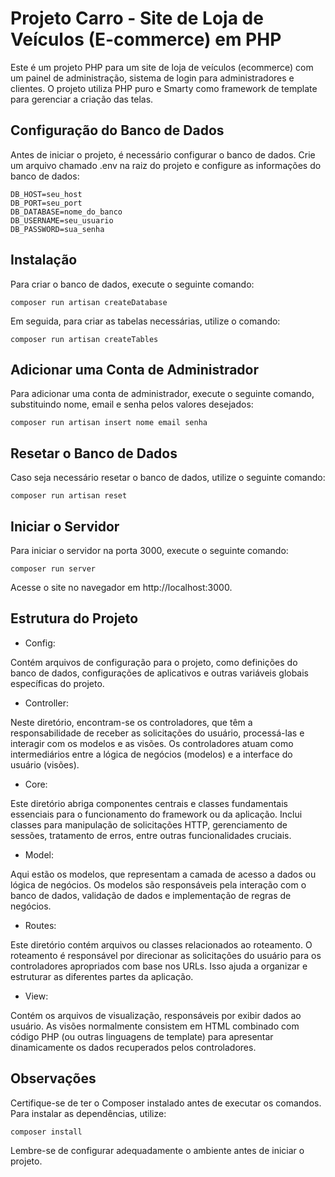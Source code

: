 # Projeto Carro - Site de Loja de Veículos (E-commerce) em PHP

Este é um projeto PHP para um site de loja de veículos (ecommerce) com um painel de administração, sistema de login para administradores e clientes. O projeto utiliza PHP puro e Smarty como framework de template para gerenciar a criação das telas.

## Configuração do Banco de Dados

Antes de iniciar o projeto, é necessário configurar o banco de dados. Crie um arquivo chamado .env na raiz do projeto e configure as informações do banco de dados:

```env
DB_HOST=seu_host
DB_PORT=seu_port
DB_DATABASE=nome_do_banco
DB_USERNAME=seu_usuario
DB_PASSWORD=sua_senha
```

## Instalação

Para criar o banco de dados, execute o seguinte comando:

```
composer run artisan createDatabase
```

Em seguida, para criar as tabelas necessárias, utilize o comando:

```
composer run artisan createTables
```

## Adicionar uma Conta de Administrador

Para adicionar uma conta de administrador, execute o seguinte comando, substituindo nome, email e senha pelos valores desejados:

```
composer run artisan insert nome email senha
```

## Resetar o Banco de Dados

Caso seja necessário resetar o banco de dados, utilize o seguinte comando:

```
composer run artisan reset
```

## Iniciar o Servidor

Para iniciar o servidor na porta 3000, execute o seguinte comando:

```
composer run server
```

Acesse o site no navegador em http://localhost:3000.

## Estrutura do Projeto

- Config:

Contém arquivos de configuração para o projeto, como definições do banco de dados, configurações de aplicativos e outras variáveis globais específicas do projeto.

- Controller:

Neste diretório, encontram-se os controladores, que têm a responsabilidade de receber as solicitações do usuário, processá-las e interagir com os modelos e as visões. Os controladores atuam como intermediários entre a lógica de negócios (modelos) e a interface do usuário (visões).

- Core:

Este diretório abriga componentes centrais e classes fundamentais essenciais para o funcionamento do framework ou da aplicação. Inclui classes para manipulação de solicitações HTTP, gerenciamento de sessões, tratamento de erros, entre outras funcionalidades cruciais.

- Model:

Aqui estão os modelos, que representam a camada de acesso a dados ou lógica de negócios. Os modelos são responsáveis pela interação com o banco de dados, validação de dados e implementação de regras de negócios.

- Routes:

Este diretório contém arquivos ou classes relacionados ao roteamento. O roteamento é responsável por direcionar as solicitações do usuário para os controladores apropriados com base nos URLs. Isso ajuda a organizar e estruturar as diferentes partes da aplicação.

- View:

Contém os arquivos de visualização, responsáveis por exibir dados ao usuário. As visões normalmente consistem em HTML combinado com código PHP (ou outras linguagens de template) para apresentar dinamicamente os dados recuperados pelos controladores.

## Observações

Certifique-se de ter o Composer instalado antes de executar os comandos. Para instalar as dependências, utilize:

```
composer install
```

Lembre-se de configurar adequadamente o ambiente antes de iniciar o projeto.
